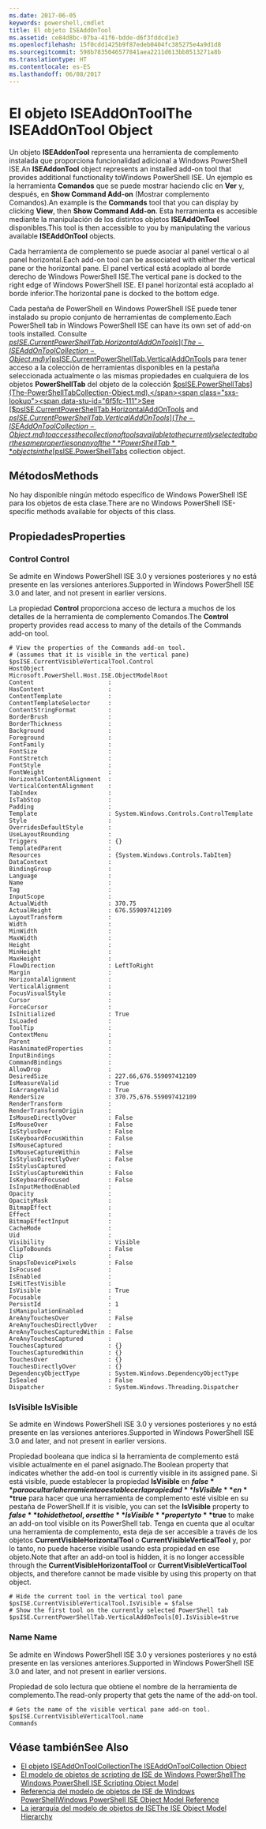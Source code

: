 ```yaml
---
ms.date: 2017-06-05
keywords: powershell,cmdlet
title: El objeto ISEAddOnTool
ms.assetid: ce84d8bc-07ba-41f6-bdde-d6f3fddcd1e3
ms.openlocfilehash: 15f0cdd1425b9f87edeb0404fc385275e4a9d1d8
ms.sourcegitcommit: 598b7835046577841aea2211d613bb8513271a8b
ms.translationtype: HT
ms.contentlocale: es-ES
ms.lasthandoff: 06/08/2017
---
```

# <a name="the-iseaddontool-object"></a><span data-ttu-id="6f5fc-103">El objeto ISEAddOnTool</span><span class="sxs-lookup"><span data-stu-id="6f5fc-103">The ISEAddOnTool Object</span></span>
  <span data-ttu-id="6f5fc-104">Un objeto **ISEAddonTool** representa una herramienta de complemento instalada que proporciona funcionalidad adicional a Windows PowerShell ISE.</span><span class="sxs-lookup"><span data-stu-id="6f5fc-104">An **ISEAddonTool** object represents an installed add-on tool that provides additional functionality toWindows PowerShell ISE.</span></span> <span data-ttu-id="6f5fc-105">Un ejemplo es la herramienta **Comandos** que se puede mostrar haciendo clic en **Ver** y, después, en **Show Command Add-on** (Mostrar complemento Comandos).</span><span class="sxs-lookup"><span data-stu-id="6f5fc-105">An example is the **Commands** tool that you can display by clicking **View**, then **Show Command Add-on**.</span></span> <span data-ttu-id="6f5fc-106">Esta herramienta es accesible mediante la manipulación de los distintos objetos **ISEAddOnTool** disponibles.</span><span class="sxs-lookup"><span data-stu-id="6f5fc-106">This tool is then accessible to you by manipulating the various available **ISEAddOnTool** objects.</span></span>

 <span data-ttu-id="6f5fc-107">Cada herramienta de complemento se puede asociar al panel vertical o al panel horizontal.</span><span class="sxs-lookup"><span data-stu-id="6f5fc-107">Each add-on tool can be associated with either the vertical pane or the horizontal pane.</span></span> <span data-ttu-id="6f5fc-108">El panel vertical está acoplado al borde derecho de Windows PowerShell ISE.</span><span class="sxs-lookup"><span data-stu-id="6f5fc-108">The vertical pane is docked to the right edge of Windows PowerShell ISE.</span></span> <span data-ttu-id="6f5fc-109">El panel horizontal está acoplado al borde inferior.</span><span class="sxs-lookup"><span data-stu-id="6f5fc-109">The horizontal pane is docked to the bottom edge.</span></span>

 <span data-ttu-id="6f5fc-110">Cada pestaña de PowerShell en Windows PowerShell ISE puede tener instalado su propio conjunto de herramientas de complemento.</span><span class="sxs-lookup"><span data-stu-id="6f5fc-110">Each PowerShell tab in Windows PowerShell ISE can have its own set of add-on tools installed.</span></span> <span data-ttu-id="6f5fc-111">Consulte [$psISE.CurrentPowerShellTab.HorizontalAddOnTools](The-ISEAddOnToolCollection-Object.md) y [$psISE.CurrentPowerShellTab.VerticalAddOnTools](The-ISEAddOnToolCollection-Object.md) para tener acceso a la colección de herramientas disponibles en la pestaña seleccionada actualmente o las mismas propiedades en cualquiera de los objetos **PowerShellTab** del objeto de la colección [$psISE.PowerShellTabs](The-PowerShellTabCollection-Object.md).</span><span class="sxs-lookup"><span data-stu-id="6f5fc-111">See [$psISE.CurrentPowerShellTab.HorizontalAddOnTools](The-ISEAddOnToolCollection-Object.md) and [$psISE.CurrentPowerShellTab.VerticalAddOnTools](The-ISEAddOnToolCollection-Object.md) to access the collection of tools available to the currently selected tab or the same properties on any of the **PowerShellTab** objects in the [$psISE.PowerShellTabs](The-PowerShellTabCollection-Object.md) collection object.</span></span>

## <a name="methods"></a><span data-ttu-id="6f5fc-112">Métodos</span><span class="sxs-lookup"><span data-stu-id="6f5fc-112">Methods</span></span>
 <span data-ttu-id="6f5fc-113">No hay disponible ningún método específico de Windows PowerShell ISE para los objetos de esta clase.</span><span class="sxs-lookup"><span data-stu-id="6f5fc-113">There are no Windows PowerShell ISE-specific methods available for objects of this class.</span></span>

## <a name="properties"></a><span data-ttu-id="6f5fc-114">Propiedades</span><span class="sxs-lookup"><span data-stu-id="6f5fc-114">Properties</span></span>

###  <span data-ttu-id="6f5fc-115"><a name="Control"></a> Control</span><span class="sxs-lookup"><span data-stu-id="6f5fc-115"><a name="Control"></a> Control</span></span>
  <span data-ttu-id="6f5fc-116">Se admite en Windows PowerShell ISE 3.0 y versiones posteriores y no está presente en las versiones anteriores.</span><span class="sxs-lookup"><span data-stu-id="6f5fc-116">Supported in Windows PowerShell ISE 3.0 and later, and not present in earlier versions.</span></span>

 <span data-ttu-id="6f5fc-117">La propiedad **Control** proporciona acceso de lectura a muchos de los detalles de la herramienta de complemento Comandos.</span><span class="sxs-lookup"><span data-stu-id="6f5fc-117">The **Control** property provides read access to many of the details of the Commands add-on tool.</span></span>

```
# View the properties of the Commands add-on tool.
# (assumes that it is visible in the vertical pane)
$psISE.CurrentVisibleVerticalTool.Control
HostObject                  : Microsoft.PowerShell.Host.ISE.ObjectModelRoot
Content                     :
HasContent                  :
ContentTemplate             :
ContentTemplateSelector     :
ContentStringFormat         :
BorderBrush                 :
BorderThickness             :
Background                  :
Foreground                  :
FontFamily                  :
FontSize                    :
FontStretch                 :
FontStyle                   :
FontWeight                  :
HorizontalContentAlignment  :
VerticalContentAlignment    :
TabIndex                    :
IsTabStop                   :
Padding                     :
Template                    : System.Windows.Controls.ControlTemplate
Style                       :
OverridesDefaultStyle       :
UseLayoutRounding           :
Triggers                    : {}
TemplatedParent             :
Resources                   : {System.Windows.Controls.TabItem}
DataContext                 :
BindingGroup                :
Language                    :
Name                        :
Tag                         :
InputScope                  :
ActualWidth                 : 370.75
ActualHeight                : 676.559097412109
LayoutTransform             :
Width                       :
MinWidth                    :
MaxWidth                    :
Height                      :
MinHeight                   :
MaxHeight                   :
FlowDirection               : LeftToRight
Margin                      :
HorizontalAlignment         :
VerticalAlignment           :
FocusVisualStyle            :
Cursor                      :
ForceCursor                 :
IsInitialized               : True
IsLoaded                    :
ToolTip                     :
ContextMenu                 :
Parent                      :
HasAnimatedProperties       :
InputBindings               :
CommandBindings             :
AllowDrop                   :
DesiredSize                 : 227.66,676.559097412109
IsMeasureValid              : True
IsArrangeValid              : True
RenderSize                  : 370.75,676.559097412109
RenderTransform             :
RenderTransformOrigin       :
IsMouseDirectlyOver         : False
IsMouseOver                 : False
IsStylusOver                : False
IsKeyboardFocusWithin       : False
IsMouseCaptured             :
IsMouseCaptureWithin        : False
IsStylusDirectlyOver        : False
IsStylusCaptured            :
IsStylusCaptureWithin       : False
IsKeyboardFocused           : False
IsInputMethodEnabled        :
Opacity                     :
OpacityMask                 :
BitmapEffect                :
Effect                      :
BitmapEffectInput           :
CacheMode                   :
Uid                         :
Visibility                  : Visible
ClipToBounds                : False
Clip                        :
SnapsToDevicePixels         : False
IsFocused                   :
IsEnabled                   :
IsHitTestVisible            :
IsVisible                   : True
Focusable                   :
PersistId                   : 1
IsManipulationEnabled       :
AreAnyTouchesOver           : False
AreAnyTouchesDirectlyOver   :
AreAnyTouchesCapturedWithin : False
AreAnyTouchesCaptured       :
TouchesCaptured             : {}
TouchesCapturedWithin       : {}
TouchesOver                 : {}
TouchesDirectlyOver         : {}
DependencyObjectType        : System.Windows.DependencyObjectType
IsSealed                    : False
Dispatcher                  : System.Windows.Threading.Dispatcher

```

###  <span data-ttu-id="6f5fc-118"><a name="IsVisible"></a> IsVisible</span><span class="sxs-lookup"><span data-stu-id="6f5fc-118"><a name="IsVisible"></a> IsVisible</span></span>
  <span data-ttu-id="6f5fc-119">Se admite en Windows PowerShell ISE 3.0 y versiones posteriores y no está presente en las versiones anteriores.</span><span class="sxs-lookup"><span data-stu-id="6f5fc-119">Supported in Windows PowerShell ISE 3.0 and later, and not present in earlier versions.</span></span>

 <span data-ttu-id="6f5fc-120">Propiedad booleana que indica si la herramienta de complemento está visible actualmente en el panel asignado.</span><span class="sxs-lookup"><span data-stu-id="6f5fc-120">The Boolean property that indicates whether the add-on tool is currently visible in its assigned pane.</span></span> <span data-ttu-id="6f5fc-121">Si está visible, puede establecer la propiedad **IsVisible** en **$false** para ocultar la herramienta o establecer la propiedad **IsVisible** en **$true** para hacer que una herramienta de complemento esté visible en su pestaña de PowerShell.</span><span class="sxs-lookup"><span data-stu-id="6f5fc-121">If it is visible, you can set the **IsVisible** property to **$false** to hide the tool, or set the **IsVisible** property to **$true** to make an add-on tool visible on its PowerShell tab.</span></span> <span data-ttu-id="6f5fc-122">Tenga en cuenta que al ocultar una herramienta de complemento, esta deja de ser accesible a través de los objetos **CurrentVisibleHorizontalTool** o **CurrentVisibleVerticalTool** y, por lo tanto, no puede hacerse visible usando esta propiedad en ese objeto.</span><span class="sxs-lookup"><span data-stu-id="6f5fc-122">Note that after an add-on tool is hidden, it is no longer accessible through the **CurrentVisibleHorizontalTool** or **CurrentVisibleVerticalTool** objects, and therefore cannot be made visible by using this property on that object.</span></span>

```
# Hide the current tool in the vertical tool pane
$psISE.CurrentVisibleVerticalTool.IsVisible = $false
# Show the first tool on the currently selected PowerShell tab
$psISE.CurrentPowerShellTab.VerticalAddOnTools[0].IsVisible=$true

```

###  <span data-ttu-id="6f5fc-123"><a name="name"></a> Name</span><span class="sxs-lookup"><span data-stu-id="6f5fc-123"><a name="name"></a> Name</span></span>
  <span data-ttu-id="6f5fc-124">Se admite en Windows PowerShell ISE 3.0 y versiones posteriores y no está presente en las versiones anteriores.</span><span class="sxs-lookup"><span data-stu-id="6f5fc-124">Supported in Windows PowerShell ISE 3.0 and later, and not present in earlier versions.</span></span>

 <span data-ttu-id="6f5fc-125">Propiedad de solo lectura que obtiene el nombre de la herramienta de complemento.</span><span class="sxs-lookup"><span data-stu-id="6f5fc-125">The read-only property that gets the name of the add-on tool.</span></span>

```
# Gets the name of the visible vertical pane add-on tool.
$psISE.CurrentVisibleVerticalTool.name
Commands

```

## <a name="see-also"></a><span data-ttu-id="6f5fc-126">Véase también</span><span class="sxs-lookup"><span data-stu-id="6f5fc-126">See Also</span></span>
- [<span data-ttu-id="6f5fc-127">El objeto ISEAddOnToolCollection</span><span class="sxs-lookup"><span data-stu-id="6f5fc-127">The ISEAddOnToolCollection Object</span></span>](The-ISEAddOnToolCollection-Object.md)
- [<span data-ttu-id="6f5fc-128">El modelo de objetos de scripting de ISE de Windows PowerShell</span><span class="sxs-lookup"><span data-stu-id="6f5fc-128">The Windows PowerShell ISE Scripting Object Model</span></span>](The-Windows-PowerShell-ISE-Scripting-Object-Model.md)
- [<span data-ttu-id="6f5fc-129">Referencia del modelo de objetos de ISE de Windows PowerShell</span><span class="sxs-lookup"><span data-stu-id="6f5fc-129">Windows PowerShell ISE Object Model Reference</span></span>](Windows-PowerShell-ISE-Object-Model-Reference.md)
- [<span data-ttu-id="6f5fc-130">La jerarquía del modelo de objetos de ISE</span><span class="sxs-lookup"><span data-stu-id="6f5fc-130">The ISE Object Model Hierarchy</span></span>](The-ISE-Object-Model-Hierarchy.md)

